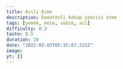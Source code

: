 ```yaml
---
title: Acılı Ezme
description: Domatesli kebap yancısı ezme
tags: [yemek, meze, sebze, aci]
difficulty: 0.3
taste: 0.5
duration: 10
date: "2022-03-03T05:35:07.322Z"
image:
yt: []
---
```

